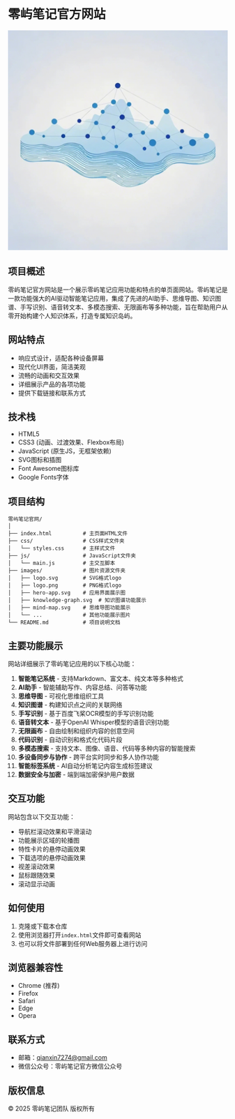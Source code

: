 # 零屿笔记官方网站

![零屿笔记](images/logo.png)

## 项目概述

零屿笔记官方网站是一个展示零屿笔记应用功能和特点的单页面网站。零屿笔记是一款功能强大的AI驱动智能笔记应用，集成了先进的AI助手、思维导图、知识图谱、手写识别、语音转文本、多模态搜索、无限画布等多种功能，旨在帮助用户从零开始构建个人知识体系，打造专属知识岛屿。

## 网站特点

- 响应式设计，适配各种设备屏幕
- 现代化UI界面，简洁美观
- 流畅的动画和交互效果
- 详细展示产品的各项功能
- 提供下载链接和联系方式

## 技术栈

- HTML5
- CSS3 (动画、过渡效果、Flexbox布局)
- JavaScript (原生JS，无框架依赖)
- SVG图标和插图
- Font Awesome图标库
- Google Fonts字体

## 项目结构

```
零屿笔记官网/
│
├── index.html          # 主页面HTML文件
├── css/                # CSS样式文件夹
│   └── styles.css      # 主样式文件
├── js/                 # JavaScript文件夹
│   └── main.js         # 主交互脚本
├── images/             # 图片资源文件夹
│   ├── logo.svg        # SVG格式logo
│   ├── logo.png        # PNG格式logo
│   ├── hero-app.svg    # 应用界面展示图
│   ├── knowledge-graph.svg  # 知识图谱功能展示
│   ├── mind-map.svg    # 思维导图功能展示
│   └── ...             # 其他功能展示图片
└── README.md           # 项目说明文档
```

## 主要功能展示

网站详细展示了零屿笔记应用的以下核心功能：

1. **智能笔记系统** - 支持Markdown、富文本、纯文本等多种格式
2. **AI助手** - 智能辅助写作、内容总结、问答等功能
3. **思维导图** - 可视化思维组织工具
4. **知识图谱** - 构建知识点之间的关联网络
5. **手写识别** - 基于百度飞桨OCR模型的手写识别功能
6. **语音转文本** - 基于OpenAI Whisper模型的语音识别功能
7. **无限画布** - 自由绘制和组织内容的创意空间
8. **代码识别** - 自动识别和格式化代码片段
9. **多模态搜索** - 支持文本、图像、语音、代码等多种内容的智能搜索
10. **多设备同步与协作** - 跨平台实时同步和多人协作功能
11. **智能标签系统** - AI自动分析笔记内容生成标签建议
12. **数据安全与加密** - 端到端加密保护用户数据

## 交互功能

网站包含以下交互功能：

- 导航栏滚动效果和平滑滚动
- 功能展示区域的轮播图
- 特性卡片的悬停动画效果
- 下载选项的悬停动画效果
- 视差滚动效果
- 鼠标跟随效果
- 滚动显示动画

## 如何使用

1. 克隆或下载本仓库
2. 使用浏览器打开`index.html`文件即可查看网站
3. 也可以将文件部署到任何Web服务器上进行访问

## 浏览器兼容性

- Chrome (推荐)
- Firefox
- Safari
- Edge
- Opera

## 联系方式

- 邮箱：qianxin7274@gmail.com
- 微信公众号：零屿笔记官方微信公众号

## 版权信息

© 2025 零屿笔记团队 版权所有
